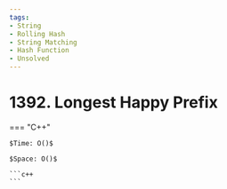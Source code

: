 ```yaml
---
tags:
- String
- Rolling Hash
- String Matching
- Hash Function
- Unsolved
---
```



# 1392. Longest Happy Prefix

=== "C++"

    $Time: O()$

    $Space: O()$

    ```c++
    ```